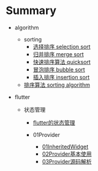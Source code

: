 # Summary

- algorithm
  - sorting
    - [选择排序 selection sort](algorithm/sorting/selection_sort.md)
    - [归并排序 merge sort](algorithm/sorting/merge_sort.md)
    - [快速排序算法 quicksort](algorithm/sorting/quick_sort.md)
    - [冒泡排序 bubble sort](algorithm/sorting/bubble_sort.md)
    - [插入排序 insertion sort](algorithm/sorting/insertion_sort.md)
  - [排序算法 sorting algorithm](algorithm/sorting.md)

- flutter
  - 状态管理
    - [flutter的状态管理](flutter/状态管理/00前言.md)
    
    - 01Provider
      - [01InheritedWidget](flutter/状态管理/01Provider/01InheritedWidget.md)
      - [02Provider基本使用](flutter/状态管理/01Provider/02Provider基本使用.md)
      - [03Provider源码解析](flutter/状态管理/01Provider/03Provider源码解析.md)
      
      


